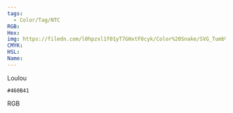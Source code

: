 ```yaml
---
tags:
  - Color/Tag/NTC
RGB:
Hex:
img: https://filedn.com/l0hpzxl1f01yT7GHxtF8cyk/Color%20Snake/SVG_Tumb%20Mass%20No%20Name/460B41.svg
CMYK:
HSL:
Name:
---
```

Loulou
```palette
#460B41
```
RGB
